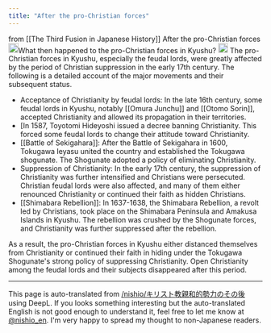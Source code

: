 ```yaml
---
title: "After the pro-Christian forces"
---
```


from  [[The Third Fusion in Japanese History]]
After the pro-Christian forces
<img src='https://scrapbox.io/api/pages/nishio-en/nishio/icon' alt='nishio.icon' height="19.5"/>What then happened to the pro-Christian forces in Kyushu?
<img src='https://scrapbox.io/api/pages/nishio-en/gpt/icon' alt='gpt.icon' height="19.5"/>
The pro-Christian forces in Kyushu, especially the feudal lords, were greatly affected by the period of Christian suppression in the early 17th century. The following is a detailed account of the major movements and their subsequent status.
- Acceptance of Christianity by feudal lords: In the late 16th century, some feudal lords in Kyushu, notably [[Omura Junchu]] and [[Otomo Sorin]], accepted Christianity and allowed its propagation in their territories.
- [In 1587, Toyotomi Hideyoshi issued a decree banning Christianity. This forced some feudal lords to change their attitude toward Christianity.
- [[Battle of Sekigahara]]: After the Battle of Sekigahara in 1600, Tokugawa Ieyasu united the country and established the Tokugawa shogunate. The Shogunate adopted a policy of eliminating Christianity.
- Suppression of Christianity: In the early 17th century, the suppression of Christianity was further intensified and Christians were persecuted. Christian feudal lords were also affected, and many of them either renounced Christianity or continued their faith as hidden Christians.
- [[Shimabara Rebellion]]: In 1637-1638, the Shimabara Rebellion, a revolt led by Christians, took place on the Shimabara Peninsula and Amakusa Islands in Kyushu. The rebellion was crushed by the Shogunate forces, and Christianity was further suppressed after the rebellion.

As a result, the pro-Christian forces in Kyushu either distanced themselves from Christianity or continued their faith in hiding under the Tokugawa Shogunate's strong policy of suppressing Christianity. Open Christianity among the feudal lords and their subjects disappeared after this period.

---
This page is auto-translated from [/nishio/キリスト教親和的勢力のその後](https://scrapbox.io/nishio/キリスト教親和的勢力のその後) using DeepL. If you looks something interesting but the auto-translated English is not good enough to understand it, feel free to let me know at [@nishio_en](https://twitter.com/nishio_en). I'm very happy to spread my thought to non-Japanese readers.